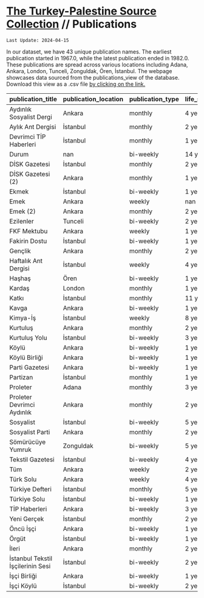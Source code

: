 # [The Turkey-Palestine Source Collection](turkey_palestine_collection.md) // Publications


```
Last Update: 2024-04-15
```


In our dataset, we have 43 unique publication names. The earliest publication started in 1967.0, while the latest publication ended in 1982.0. These publications are spread across various locations including Adana, Ankara, London, Tunceli, Zonguldak, Ören, İstanbul. The webpage showcases data sourced from the publications_view of the database. Download this view as a .csv file <a href='https://github.com/andreacortellari/andreacortellari.github.io/blob/main/tpc\Sources Database\publications_view.csv'>by clicking on the link.</a>

| publication_title                 | publication_location   | publication_type   | life_span   |   first_year |   last_year |   total_issues |
|:----------------------------------|:-----------------------|:-------------------|:------------|-------------:|------------:|---------------:|
| Aydınlık Sosyalist Dergi          | Ankara                 | monthly            | 4 years     |         1968 |        1971 |             29 |
| Aylık Ant Dergisi                 | İstanbul               | monthly            | 2 years     |         1970 |        1971 |             13 |
| Devrimci TİP Haberleri            | İstanbul               | monthly            | 1 year      |         1969 |        1969 |              5 |
| Durum                             | nan                    | bi-weekly          | 14 years    |         1969 |        1982 |            231 |
| DİSK Gazetesi                     | İstanbul               | monthly            | 2 years     |         1967 |        1968 |              5 |
| DİSK Gazetesi (2)                 | Ankara                 | monthly            | 1 year      |         1970 |        1970 |              4 |
| Ekmek                             | İstanbul               | bi-weekly          | 1 year      |         1969 |        1969 |              3 |
| Emek                              | Ankara                 | weekly             | nan         |          nan |         nan |              0 |
| Emek (2)                          | Ankara                 | monthly            | 2 years     |         1970 |        1971 |             12 |
| Ezilenler                         | Tunceli                | bi-weekly          | 2 years     |         1968 |        1969 |              8 |
| FKF Mektubu                       | Ankara                 | weekly             | 1 year      |         1968 |        1968 |              2 |
| Fakirin Dostu                     | İstanbul               | bi-weekly          | 1 year      |         1969 |        1969 |              4 |
| Gençlik                           | Ankara                 | monthly            | 2 years     |         1969 |        1970 |              9 |
| Haftalık Ant Dergisi              | İstanbul               | weekly             | 4 years     |         1967 |        1970 |            174 |
| Haşhaş                            | Ören                   | bi-weekly          | 1 year      |         1968 |        1968 |              5 |
| Kardaş                            | London                 | monthly            | 1 year      |         1970 |        1970 |             16 |
| Katkı                             | İstanbul               | monthly            | 11 years    |         1970 |        1980 |             35 |
| Kavga                             | Ankara                 | bi-weekly          | 1 year      |         1967 |        1967 |              7 |
| Kimya-İş                          | İstanbul               | weekly             | 8 years     |         1968 |        1975 |             54 |
| Kurtuluş                          | Ankara                 | monthly            | 2 years     |         1970 |        1971 |              9 |
| Kurtuluş Yolu                     | İstanbul               | bi-weekly          | 3 years     |         1968 |        1970 |             17 |
| Köylü                             | Ankara                 | bi-weekly          | 1 year      |         1969 |        1969 |              4 |
| Köylü Birliği                     | Ankara                 | bi-weekly          | 1 year      |         1969 |        1969 |              2 |
| Parti Gazetesi                    | Ankara                 | bi-weekly          | 1 year      |         1971 |        1971 |              9 |
| Partizan                          | İstanbul               | monthly            | 1 year      |         1970 |        1970 |              6 |
| Proleter                          | Adana                  | monthly            | 3 years     |         1967 |        1969 |             13 |
| Proleter Devrimci Aydınlık        | Ankara                 | monthly            | 2 years     |         1970 |        1971 |             26 |
| Sosyalist                         | İstanbul               | bi-weekly          | 5 years     |         1967 |        1971 |             26 |
| Sosyalist Parti                   | Ankara                 | monthly            | 2 years     |         1970 |        1971 |              5 |
| Sömürücüye Yumruk                 | Zonguldak              | bi-weekly          | 5 years     |         1967 |        1971 |             34 |
| Tekstil Gazetesi                  | İstanbul               | bi-weekly          | 4 years     |         1968 |        1971 |             57 |
| Tüm                               | Ankara                 | weekly             | 2 years     |         1968 |        1969 |              4 |
| Türk Solu                         | Ankara                 | weekly             | 4 years     |         1967 |        1970 |            126 |
| Türkiye Defteri                   | İstanbul               | monthly            | 5 years     |         1971 |        1975 |             20 |
| Türkiye Solu                      | İstanbul               | bi-weekly          | 1 year      |         1971 |        1971 |              2 |
| TİP Haberleri                     | Ankara                 | bi-weekly          | 3 years     |         1967 |        1969 |             32 |
| Yeni Gerçek                       | İstanbul               | monthly            | 2 years     |         1967 |        1968 |              9 |
| Öncü İşçi                         | Ankara                 | bi-weekly          | 1 year      |         1971 |        1971 |              5 |
| Örgüt                             | İstanbul               | bi-weekly          | 1 year      |         1968 |        1968 |              1 |
| İleri                             | Ankara                 | monthly            | 2 years     |         1968 |        1969 |              6 |
| İstanbul Tekstil İşçilerinin Sesi | İstanbul               | bi-weekly          | 2 years     |         1967 |        1968 |             21 |
| İşçi Birliği                      | Ankara                 | bi-weekly          | 1 year      |         1969 |        1969 |              6 |
| İşçi Köylü                        | İstanbul               | bi-weekly          | 2 years     |         1969 |        1970 |             16 |